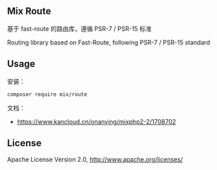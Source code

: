 ## Mix Route

基于 fast-route 的路由库，遵循 PSR-7 / PSR-15 标准

Routing library based on Fast-Route, following PSR-7 / PSR-15 standard

## Usage

安装：

```
composer require mix/route
```

文档：

- https://www.kancloud.cn/onanying/mixphp2-2/1708702

## License

Apache License Version 2.0, http://www.apache.org/licenses/
